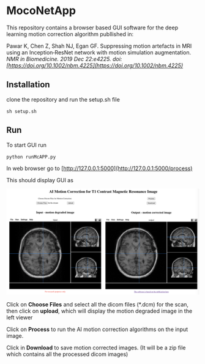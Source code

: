# MocoNetApp

This repository contains a browser based GUI software for the deep learning motion correction algorithm publlished in:

Pawar K, Chen Z, Shah NJ, Egan GF. Suppressing motion artefacts in MRI using an Inception‐ResNet network with motion simulation augmentation. *NMR in Biomedicine. 2019 Dec 22:e4225. doi: [https://doi.org/10.1002/nbm.4225](https://doi.org/10.1002/nbm.4225)* 

## Installation
clone the repository and run the setup.sh file
````
sh setup.sh
````


## Run
To start GUI run
````
python runMcAPP.py
````
In web browser go to [http://127.0.0.1:5000](http://127.0.0.1:5000/process)

This should display GUI as

![GuiScreenshot](./static/ScreenShot.png)

Click on **Choose Files** and select all the dicom files (*.dcm) for the scan, then click on **upload**, which will display the motion degraded image in the left viewer

Click on **Process** to run the AI motion correction algorithms on the input image.

Click in **Download** to save motion corrected images. (It will be a zip file which contains all the processed dicom images)